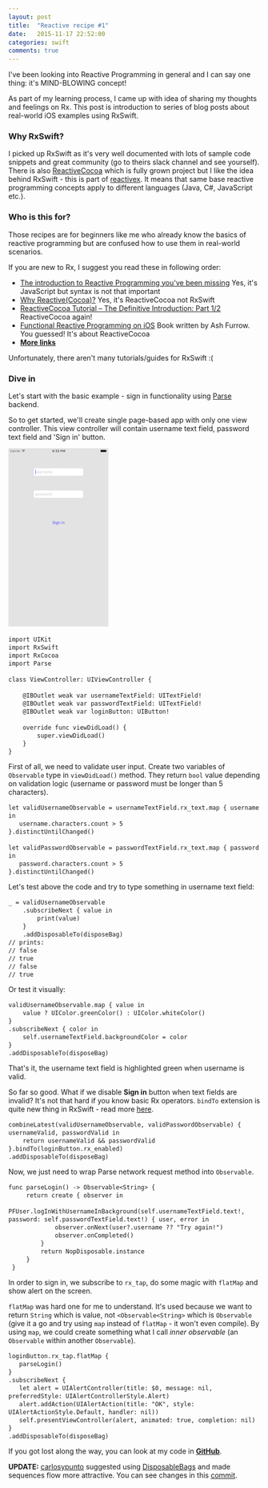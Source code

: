 ```yaml
---
layout: post
title:  "Reactive recipe #1"
date:   2015-11-17 22:52:00
categories: swift
comments: true
---
```


I've been looking into Reactive Programming in general
and I can say one thing: it's MIND-BLOWING concept!

As part of my learning process, I came up with idea of sharing my thoughts and
feelings on Rx. This post is introduction to series of blog posts about real-world
iOS examples using RxSwift.


### Why RxSwift?
I picked up RxSwift as it's very well documented with lots of sample code snippets
and great community (go to theirs slack channel and see yourself).
There is also [ReactiveCocoa](https://github.com/ReactiveCocoa/ReactiveCocoa)
which is fully grown project but I like the idea behind RxSwift - this is part of
[reactivex](http://reactivex.io/). It means that same base reactive programming
concepts apply to different languages (Java, C#, JavaScript etc.).

### Who is this for?
Those recipes are for beginners like me who already know the basics of reactive
programming but are confused how to use them in real-world scenarios.

If you are new to Rx, I suggest you read these in following order:

- [The introduction to Reactive Programming you've been missing](https://gist.github.com/staltz/868e7e9bc2a7b8c1f754)
Yes, it's JavaScript but syntax is not that important
- [Why Reactive(Cocoa)?](http://www.sprynthesis.com/2014/06/15/why-reactivecocoa/)
Yes, it's ReactiveCocoa not RxSwift
- [ReactiveCocoa Tutorial – The Definitive Introduction: Part 1/2](http://www.raywenderlich.com/62699/reactivecocoa-tutorial-pt1)
ReactiveCocoa again!
- [Functional Reactive Programming on iOS](https://leanpub.com/iosfrp/)
Book written by Ash Furrow. You guessed! It's about ReactiveCocoa
- **[More links](http://tailec.com/blog/startwith-reactivecocoa-and-mvvm)**

Unfortunately, there aren't many tutorials/guides for RxSwift :(

### Dive in
Let's start with the basic example - sign in functionality using
[Parse](www.parse.com) backend.


So to get started, we'll create single page-based app with only one view
controller. This view controller will contain username text field, password
text field and 'Sign in' button.

![Reactive recipe #1](/images/02.png)

    import UIKit
    import RxSwift
    import RxCocoa
    import Parse

    class ViewController: UIViewController {

        @IBOutlet weak var usernameTextField: UITextField!
        @IBOutlet weak var passwordTextField: UITextField!
        @IBOutlet weak var loginButton: UIButton!

        override func viewDidLoad() {
            super.viewDidLoad()
        }
    }

First of all, we need to validate user input. Create two variables of `Observable`
type in `viewDidLoad()` method. They return `bool` value depending on validation logic
(username or password must be longer than 5 characters).

    let validUsernameObservable = usernameTextField.rx_text.map { username in
       username.characters.count > 5
    }.distinctUntilChanged()

    let validPasswordObservable = passwordTextField.rx_text.map { password in
       password.characters.count > 5
    }.distinctUntilChanged()

Let's test above the code and try to type something in username text field:

    _ = validUsernameObservable
        .subscribeNext { value in
            print(value)
        }
        .addDisposableTo(disposeBag)
    // prints:
    // false
    // true
    // false
    // true

Or test it visually:

    validUsernameObservable.map { value in
        value ? UIColor.greenColor() : UIColor.whiteColor()
    }
    .subscribeNext { color in
        self.usernameTextField.backgroundColor = color
    }
    .addDisposableTo(disposeBag)

That's it, the username text field is highlighted green when username is valid.

So far so good. What if we disable **Sign in** button when text fields are invalid?
It's not that hard if you know basic Rx operators. `bindTo` extension is quite
new thing in RxSwift - read more [here](https://github.com/ReactiveX/RxSwift/blob/master/Documentation/Examples.md#simple-ui-bindings).

    combineLatest(validUsernameObservable, validPasswordObservable) { usernameValid, passwordValid in
        return usernameValid && passwordValid
    }.bindTo(loginButton.rx_enabled)
    .addDisposableTo(disposeBag)


Now, we just need to wrap Parse network request method into `Observable`.

    func parseLogin() -> Observable<String> {
         return create { observer in
             PFUser.logInWithUsernameInBackground(self.usernameTextField.text!, password: self.passwordTextField.text!) { user, error in
                 observer.onNext(user?.username ?? "Try again!")
                 observer.onCompleted()
             }
             return NopDisposable.instance
         }
     }

In order to sign in, we subscribe to `rx_tap`, do some magic with
`flatMap` and show alert on the screen.


`flatMap` was hard one for me to understand. It's used because we want
to return `String` which is value, not `<Observable<String>` which is `Observable`
(give it a go and try using `map` instead of `flatMap` - it won't even compile).
By using `map`, we could create something what I call *inner observable* (an `Observable`
within another `Observable`).


    loginButton.rx_tap.flatMap {
       parseLogin()
    }
    .subscribeNext {
       let alert = UIAlertController(title: $0, message: nil, preferredStyle: UIAlertControllerStyle.Alert)
       alert.addAction(UIAlertAction(title: "OK", style: UIAlertActionStyle.Default, handler: nil))
       self.presentViewController(alert, animated: true, completion: nil)
    }
    .addDisposableTo(disposeBag)


If you got lost along the way, you can look at my code in **[GitHub](https://github.com/tailec/reactive-recipes)**.


**UPDATE:**
[carlosypunto](https://github.com/carlosypunto) suggested using [DisposableBags](https://github.com/ReactiveX/RxSwift/blob/master/Documentation/GettingStarted.md#disposing)
and made sequences flow more attractive.
You can see changes in this [commit](https://github.com/tailec/reactive-recipes/commit/8c9c4ca92d6b98dd5cffc4c99154bd07ab527df4).
